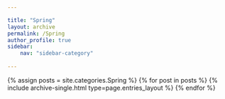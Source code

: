 ```yaml
---

title: "Spring"
layout: archive
permalink: /Spring
author_profile: true
sidebar:
    nav: "sidebar-category"
    
---
```


{% assign posts = site.categories.Spring %}
{% for post in posts %} {% include archive-single.html type=page.entries_layout %} {% endfor %}
